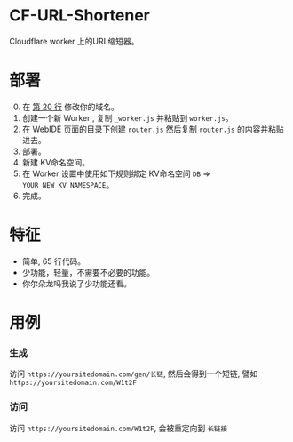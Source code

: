 # CF-URL-Shortener
Cloudflare worker 上的URL缩短器。

# 部署
0. 在 [第 20 行](https://github.com/extremeblackliu/CF-URL-Shortener/blob/main/_worker.js#L20) 修改你的域名。
1. 创建一个新 Worker , 复制 `_worker.js` 并粘贴到 `worker.js`。
2. 在 WebIDE 页面的目录下创建 `router.js` 然后复制 `router.js` 的内容并粘贴进去。
3. 部署。
4. 新建 KV命名空间。
5. 在 Worker 设置中使用如下规则绑定 KV命名空间 `DB` => `YOUR_NEW_KV_NAMESPACE`。
6. 完成。

# 特征
- 简单, 65 行代码。
- 少功能，轻量，不需要不必要的功能。
- 你尔朵龙吗我说了少功能还看。

# 用例

### 生成
访问 `https://yoursitedomain.com/gen/长链`, 然后会得到一个短链, 譬如 `https://yoursitedomain.com/W1t2F`

### 访问

访问 `https://yoursitedomain.com/W1t2F`, 会被重定向到 `长链接`
